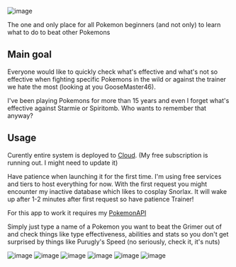 ![image](https://github.com/PepeKwapien/PokeWeakness/assets/51708716/b7136027-f83e-4629-9098-5b447c804874)

The one and only place for all Pokemon beginners (and not only) to learn what to do to beat other Pokemons

## Main goal

Everyone would like to quickly check what's effective and what's not so effective when fighting specific Pokemons in the wild or against the trainer we hate the most (looking at you GooseMaster46).

I've been playing Pokemons for more than 15 years and even I forget what's effective against Starmie or Spiritomb. Who wants to remember that anyway?

## Usage
Curently entire system is deployed to [Cloud](https://victorious-field-08360b803.3.azurestaticapps.net/). (My free subscription is running out. I might need to update it)

Have patience when launching it for the first time. I'm using free services and tiers to host everything for now. With the first request you might encounter my inactive database which likes to cosplay Snorlax. It will wake up after 1-2 minutes after first request so have patience Trainer!

For this app to work it requires my [PokemonAPI](https://github.com/PepeKwapien/PokemonBasics)

Simply just type a name of a Pokemon you want to beat the Grimer out of and check things like type effectiveness, abilities and stats so you don't get surprised by things like Purugly's Speed (no seriously, check it, it's nuts)

![image](https://github.com/PepeKwapien/PokeWeakness/assets/51708716/c91e168c-20c0-4cab-bab5-66571099a055)
![image](https://github.com/PepeKwapien/PokeWeakness/assets/51708716/27679098-6b02-49f5-9614-2edf892867b3)
![image](https://github.com/PepeKwapien/PokeWeakness/assets/51708716/4e2967f9-437f-4b58-b773-f7b02fb123ec)
![image](https://github.com/PepeKwapien/PokeWeakness/assets/51708716/8af04fae-4a61-46ec-9d64-2b2bc167c4d9)
![image](https://github.com/PepeKwapien/PokeWeakness/assets/51708716/f83c5408-7173-4357-a02f-21c529042472)
![image](https://github.com/PepeKwapien/PokeWeakness/assets/51708716/2a4654e2-59ac-4379-97a0-4c2ce750f3bf)
